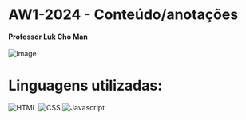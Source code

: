 # AW1-2024 - Conteúdo/anotações

**Professor Luk Cho Man**
<br> <br>
![image](https://github.com/lessthur/AW1-2024/assets/126773266/ac179b71-5215-4cad-8c3d-095f0b4100aa)

# Linguagens utilizadas:
![HTML](https://img.shields.io/badge/HTML-E34F26?style=for-the-badge&logo=html5&logoColor=white)
![CSS](https://img.shields.io/badge/CSS3-1572B6?style=for-the-badge&logo=css3&logoColor=white)
![Javascript](https://img.shields.io/badge/JavaScript-F7DF1E?style=for-the-badge&logo=javascript&logoColor=black)


